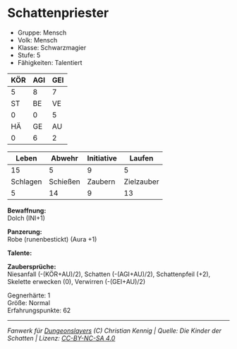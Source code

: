 # Schattenpriester  
- Gruppe: Mensch  
- Volk: Mensch  
- Klasse: Schwarzmagier  
- Stufe: 5  
- Fähigkeiten: Talentiert  


| KÖR | AGI | GEI |  
| --- | --- | --- |  
| 5   | 8   | 7   |
| ST  | BE  | VE  |  
| 0   | 0   | 5   |
| HÄ  | GE  | AU  |  
| 0   | 6   | 2   |


| Leben    | Abwehr   | Initiative | Laufen     |
| -------- | -------- | ---------- | ---------- |
| 15       | 5        | 9          | 5          |
| Schlagen | Schießen | Zaubern    | Zielzauber |
| 5        | 14       | 9          | 13         |

**Bewaffnung:**  
Dolch (INI+1)

**Panzerung:**  
Robe (runenbestickt) (Aura +1)

**Talente:**  


**Zaubersprüche:**  
Niesanfall (-(KÖR+AU)/2), Schatten (-(AGI+AU)/2), Schattenpfeil (+2), Skelette erwecken (0), Verwirren (-(GEI+AU)/2)

Gegnerhärte: 1  
Größe: Normal  
Erfahrungspunkte: 62  



___
*Fanwerk für [Dungeonslayers](https://www.dungeonslayers.net/) (C) Christian Kennig | Quelle: Die Kinder der Schatten | Lizenz: [CC-BY-NC-SA 4.0](https://creativecommons.org/licenses/by-nc-sa/4.0/deed.de)*